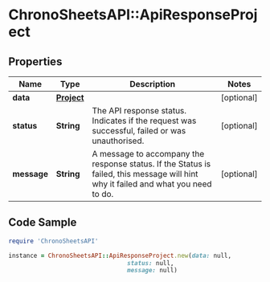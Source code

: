 # ChronoSheetsAPI::ApiResponseProject

## Properties

Name | Type | Description | Notes
------------ | ------------- | ------------- | -------------
**data** | [**Project**](Project.md) |  | [optional] 
**status** | **String** | The API response status. Indicates if the request was successful, failed or was unauthorised. | [optional] 
**message** | **String** | A message to accompany the response status.  If the Status is failed, this message will hint why it failed and what you need to do. | [optional] 

## Code Sample

```ruby
require 'ChronoSheetsAPI'

instance = ChronoSheetsAPI::ApiResponseProject.new(data: null,
                                 status: null,
                                 message: null)
```


